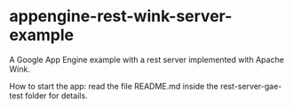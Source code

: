 appengine-rest-wink-server-example
==================================

A Google App Engine example with a rest server implemented with Apache Wink.

How to start the app: read the file README.md inside the rest-server-gae-test folder for details.
